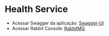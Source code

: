 # Health Service

- Acessar Swagger da aplicação: [Swagger-UI](http://localhost:8080/swagger-ui.html)
- Acessar Rabbit Console: [RabbitMQ](http://localhost:15672/#/) 